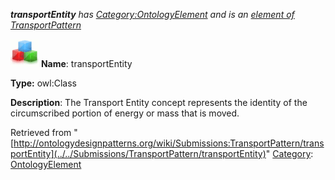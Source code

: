 ___transportEntity__ has [Category:OntologyElement](../../Category/OntologyElement "Category:OntologyElement") and is an [element of](../../Property/ElementOf "Property:ElementOf") [TransportPattern](../../Submissions/TransportPattern "Submissions:TransportPattern")_


  




[![Class](../../images/thumb/2/27/Class.gif/45px-Class.gif)](../../Image/Class.gif "Class")
__Name__: transportEntity 


__Type:__ owl:Class 


__Description__: The Transport Entity concept represents the identity of the circumscribed portion of energy or mass that is moved. 





Retrieved from "[http://ontologydesignpatterns.org/wiki/Submissions:TransportPattern/transportEntity](../../Submissions/TransportPattern/transportEntity)"
 [Category](http://ontologydesignpatterns.org/wiki/Special:Categories "Special:Categories"): [OntologyElement](../../Category/OntologyElement "Category:OntologyElement")